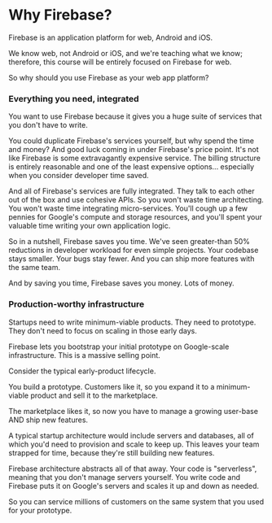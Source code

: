 # Why Firebase?

Firebase is an application platform for web, Android and iOS.

We know web, not Android or iOS, and we're teaching what we know; therefore, this course will be entirely focused on Firebase for web.

So why should you use Firebase as your web app platform?

### Everything you need, integrated

You want to use Firebase because it gives you a huge suite of services that you don't have to write.

You could duplicate Firebase's services yourself, but why spend the time and money? And good luck coming in under Firebase's price point. It's not like Firebase is some extravagantly expensive service. The billing structure is entirely reasonable and one of the least expensive options... especially when you consider developer time saved.

And all of Firebase's services are fully integrated. They talk to each other out of the box and use cohesive APIs. So you won't waste time architecting. You won't waste time integrating micro-services. You'll cough up a few pennies for Google's compute and storage resources, and you'll spent your valuable time writing your own application logic.

So in a nutshell, Firebase saves you time. We've seen greater-than 50% reductions in developer workload for even simple projects. Your codebase stays smaller. Your bugs stay fewer. And you can ship more features with the same team.

And by saving you time, Firebase saves you money. Lots of money.

### Production-worthy infrastructure

Startups need to write minimum-viable products. They need to prototype. They don't need to focus on scaling in those early days.

Firebase lets you bootstrap your initial prototype on Google-scale infrastructure. This is a massive selling point.

Consider the typical early-product lifecycle.

You build a prototype. Customers like it, so you expand it to a minimum-viable product and sell it to the marketplace.

The marketplace likes it, so now you have to manage a growing user-base AND ship new features.

A typical startup architecture would include servers and databases, all of which you'd need to provision and scale to keep up. This leaves your team strapped for time, because they're still building new features.

Firebase architecture abstracts all of that away. Your code is "serverless", meaning that you don't manage servers yourself. You write code and Firebase puts it on Google's servers and scales it up and down as needed.

So you can service millions of customers on the same system that you used for your prototype.

